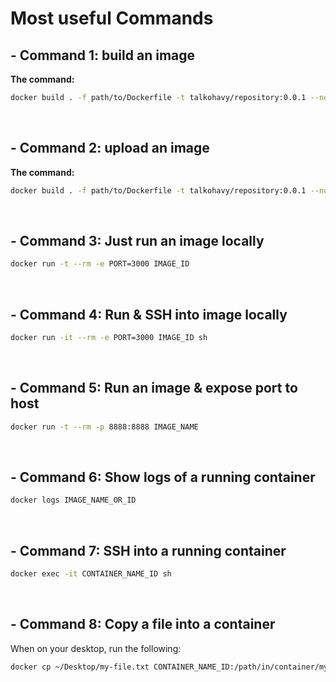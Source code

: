 # Most useful Commands

## - Command 1: build an image

**The command:**

```bash
docker build . -f path/to/Dockerfile -t talkohavy/repository:0.0.1 --no-cache
```

<br/>

## - Command 2: upload an image

**The command:**

```bash
docker build . -f path/to/Dockerfile -t talkohavy/repository:0.0.1 --no-cache
```

<br/>

## - Command 3: Just run an image locally

```bash
docker run -t --rm -e PORT=3000 IMAGE_ID
```

<br/>

## - Command 4: Run & SSH into image locally

```bash
docker run -it --rm -e PORT=3000 IMAGE_ID sh
```

<br/>

## - Command 5: Run an image & expose port to host

```bash
docker run -t --rm -p 8888:8888 IMAGE_NAME
```

<br/>

## - Command 6: Show logs of a running container

```bash
docker logs IMAGE_NAME_OR_ID
```

<br/>

## - Command 7: SSH into a running container

```bash
docker exec -it CONTAINER_NAME_ID sh
```

<br/>

## - Command 8: Copy a file into a container

When on your desktop, run the following:

```bash
docker cp ~/Desktop/my-file.txt CONTAINER_NAME_ID:/path/in/container/my-file.txt
```
